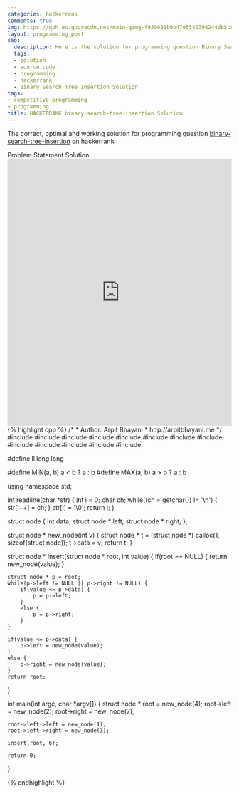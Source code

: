 ```yaml
---
categories: hackerrank
comments: true
img: https://qph.ec.quoracdn.net/main-qimg-f939681b0b47e5540398244db5c8966f?convert_to_webp=true
layout: programming_post
seo:
  description: Here is the solution for programming question Binary Search Tree Insertion on hackerrank
  tags:
  - solution
  - source code
  - programming
  - hackerrank
  - Binary Search Tree Insertion Solution
tags:
- competitive-programming
- programming
title: HACKERRANK binary-search-tree-insertion Solution
---
```

The correct, optimal and working solution for programming question [binary-search-tree-insertion](https://www.hackerrank.com/challenges/binary-search-tree-insertion) on hackerrank

<div class="ui secondary pointing large menu">
  <a class="grey item" data-tab="problem-statement">
    Problem Statement
  </a>
  <a class="active item grey" data-tab="solution">
    Solution
  </a>
</div>
<div class="ui bottom attached tab" data-tab="problem-statement">
    <iframe src="https://www.hackerrank.com/challenges/binary-search-tree-insertion" width="100%" height="600px" style="overflow: scroll; border: none;"></iframe>
</div>
<div class="ui bottom attached active tab" data-tab="solution">
{% highlight cpp %}
/*
 *  Author: Arpit Bhayani
 *  http://arpitbhayani.me
 */
#include <cmath>
#include <cstdio>
#include <cstdlib>
#include <climits>
#include <deque>
#include <iostream>
#include <list>
#include <limits>
#include <map>
#include <queue>
#include <set>
#include <stack>
#include <vector>

#define ll long long

#define MIN(a, b) a < b ? a : b
#define MAX(a, b) a > b ? a : b

using namespace std;

int readline(char *str) {
    int i = 0;
    char ch;
    while((ch = getchar()) != '\n') {
        str[i++] = ch;
    }
    str[i] = '\0';
    return i;
}

struct node {
    int data;
    struct node * left;
    struct node * right;
};

struct node * new_node(int v) {
    struct node * t = (struct node *) calloc(1, sizeof(struct node));
    t->data = v;
    return t;
}

struct node * insert(struct node * root, int value) {
    if(root == NULL) {
        return new_node(value);
    }

    struct node * p = root;
    while(p->left != NULL || p->right != NULL) {
        if(value <= p->data) {
            p = p->left;
        }
        else {
            p = p->right;
        }
    }

    if(value <= p->data) {
        p->left = new_node(value);
    }
    else {
        p->right = new_node(value);
    }
    return root;
}

int main(int argc, char *argv[]) {
    struct node * root = new_node(4);
    root->left = new_node(2);
    root->right = new_node(7);

    root->left->left = new_node(1);
    root->left->right = new_node(3);

    insert(root, 6);

    return 0;
}

{% endhighlight %}
</div>
